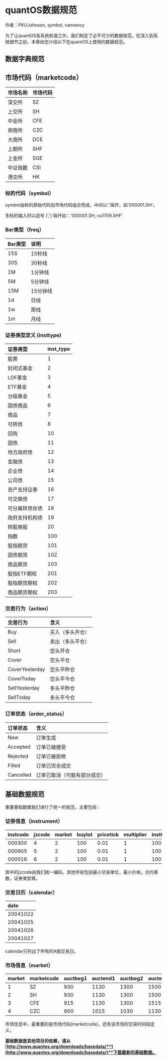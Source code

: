 # quantOS数据规范

作者：PKUJohnson, symbol, vanvency

为了让quantOS各系统和谐工作，我们制定了必不可少的数据规范。在深入到系统细节之前，本章给您介绍以下在quantOS上使用的数据规范。

## 数据字典规范

## 市场代码（marketcode）

| 市场名称 | 市场代码 |
| :--- | :--- |
| 深交所 | SZ |
| 上交所 | SH |
| 中金所 | CFE |
| 郑商所 | CZC |
| 大商所 | DCE |
| 上期所 | SHF |
| 上金所 | SGE |
| 中证指数 | CSI |
| 港交所 | HK |

### 标的代码（symbol）

symbol由标的原始代码加市场代码组合而成，中间以'.'隔开，如'000001.SH'。

多标的输入时以逗号 \(','\) 隔开如：'000001.SH, cu1709.SHF'

### Bar类型（freq）

| Bar类型 | 说明 |
| :--- | :--- |
| 15S | 15秒线 |
| 30S | 30秒线 |
| 1M | 1分钟线 |
| 5M | 5分钟线 |
| 15M | 15分钟线 |
| 1d | 日线 |
| 1w | 周线 |
| 1m | 月线 |

### 证券类型定义 \(insttype\)

| 证券类型 | inst\_type |
| :--- | :--- |
| 股票 | 1 |
| 封闭式基金 | 2 |
| LOF基金 | 3 |
| ETF基金 | 4 |
| 分级基金 | 5 |
| 国债商品 | 6 |
| 商品 | 7 |
| 可转债 | 8 |
| 回购 | 10 |
| 国债 | 11 |
| 地方政府债 | 12 |
| 金融债 | 13 |
| 企业债 | 14 |
| 公司债 | 15 |
| 资产支持证券 | 16 |
| 可交换债 | 17 |
| 可分离转债存债 | 18 |
| 政府支持机构债 | 19 |
| 转股换股 | 20 |
| 指数 | 100 |
| 股指期货 | 101 |
| 国债期货 | 102 |
| 商品期货 | 103 |
| 股指ETF期权 | 201 |
| 股指期货期权 | 202 |
| 商品期货期权 | 203 |

### 交易行为（action）

| 交易行为 | 含义 |
| :--- | :--- |
| Buy | 买入（多头开仓） |
| Sell | 卖出（多头平仓） |
| Short | 空头开仓 |
| Cover | 空头平仓 |
| CoverYesterday | 空头平昨仓 |
| CoverToday | 空头平今仓 |
| SellYesterday | 多头平昨仓 |
| SellToday | 多头平今仓 |

### 订单状态（order\_status）

| 订单状态 | 含义 |
| :--- | :--- |
| New | 订单生成 |
| Accepted | 订单已被接受 |
| Rejected | 订单已被拒绝 |
| Filled | 订单已完全成交 |
| Cancelled | 订单已取消（可能有部分成交） |

## 基础数据规范

重要基础数据我们进行了统一的规范，主要包括：

### 证券信息（instrument）

| instcode | jzcode | market | buylot | pricetick | multiplier | insttype | symbol |
| :--- | :--- | :--- | :--- | :--- | :--- | :--- | :--- |
| 000300 | 4 | 2 | 100 | 0.01 | 1 | 100 | 000300.SH |
| 000905 | 5 | 2 | 100 | 0.01 | 1 | 100 | 000905.SH |
| 000016 | 6 | 2 | 100 | 0.01 | 1 | 100 | 000016.SH |

其中的jzcode由我们统一编码，其他字段包括最小交易单位，最小价格，合约乘数，证券类型等。

### 交易日历（calendar）

| date |
| :--- |
| 20041022 |
| 20041025 |
| 20041026 |
| 20041027 |

calendar只列出了所有的A股交易日。

### 市场信息（market）

| market | marketcode | auctbeg1 | auctend1 | auctbeg2 | auctend2 |
| :--- | :--- | :--- | :--- | :--- | :--- |
| 1 | SZ | 930 | 1130 | 1300 | 1500 |
| 2 | SH | 930 | 1130 | 1300 | 1500 |
| 3 | CFE | 915 | 1130 | 1300 | 1515 |
| 4 | CZC | 900 | 1015 | 1030 | 1130 |

市场信息中，最重要的是市场代码\(marketcode\)，还有该市场的交易时间段定义。

**基础数据是其他项目的依赖，请从**[**http://www.quantos.org/downloads/basedata/**](http://www.quantos.org/downloads/basedata/)**下载最新的基础数据。**

